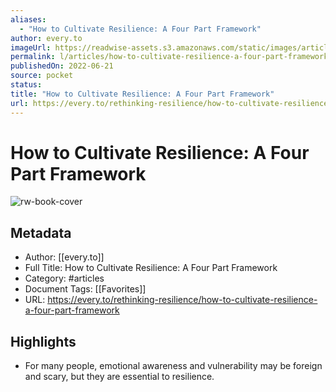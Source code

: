 ```yaml
---
aliases:
  - "How to Cultivate Resilience: A Four Part Framework"
author: every.to
imageUrl: https://readwise-assets.s3.amazonaws.com/static/images/article1.be68295a7e40.png
permalink: l/articles/how-to-cultivate-resilience-a-four-part-framework
publishedOn: 2022-06-21
source: pocket
status: 
title: "How to Cultivate Resilience: A Four Part Framework"
url: https://every.to/rethinking-resilience/how-to-cultivate-resilience-a-four-part-framework
---
```

# How to Cultivate Resilience: A Four Part Framework

![rw-book-cover](https://readwise-assets.s3.amazonaws.com/static/images/article1.be68295a7e40.png)

## Metadata

- Author: [[every.to]]
- Full Title: How to Cultivate Resilience: A Four Part Framework
- Category: #articles
- Document Tags: [[Favorites]]
- URL: https://every.to/rethinking-resilience/how-to-cultivate-resilience-a-four-part-framework

## Highlights

- For many people, emotional awareness and vulnerability may be foreign and scary, but they are essential to resilience.
